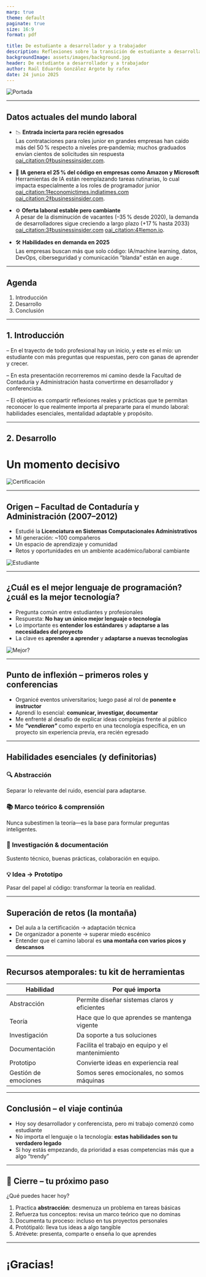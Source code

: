 ```yaml
---
marp: true
theme: default
paginate: true
size: 16:9
format: pdf

title: De estudiante a desarrollador y a trabajador
description: Reflexiones sobre la transición de estudiante a desarrollador y trabajador en el ámbito de la programación.
backgroundImage: assets/images/background.jpg
header: De estudiante a desarrollador y a trabajador
author: Raúl Eduardo González Argote by rafex
date: 24 junio 2025
---
```


![Portada](assets/images/portada.png)

---

## Datos actuales del mundo laboral

- 📉 **Entrada incierta para recién egresados**  
  Las contrataciones para roles junior en grandes empresas han caído más del 50 % respecto a niveles pre‑pandemia; muchos graduados envían cientos de solicitudes sin respuesta  [oai_citation:0‡businessinsider.com](https://www.businessinsider.com/gen-z-tech-entry-level-job-market-2025-6?utm_source=chatgpt.com).

- 🤖 **IA genera el 25 % del código en empresas como Amazon y Microsoft**  
  Herramientas de IA están reemplazando tareas rutinarias, lo cual impacta especialmente a los roles de programador junior  [oai_citation:1‡economictimes.indiatimes.com](https://economictimes.indiatimes.com/news/international/global-trends/amazon-microsoft-use-ai-to-generate-25-of-their-code-will-it-take-away-jobs-of-software-engineers-in-2025/articleshow/122030620.cms?utm_source=chatgpt.com) [oai_citation:2‡businessinsider.com](https://www.businessinsider.com/career-ladder-software-engineers-collapsing-ai-google-meta-coding-2025-2?utm_source=chatgpt.com).

- ⚙️ **Oferta laboral estable pero cambiante**  
  A pesar de la disminución de vacantes (–35 % desde 2020), la demanda de desarrolladores sigue creciendo a largo plazo (+17 % hasta 2033)  [oai_citation:3‡businessinsider.com](https://www.businessinsider.com/jobs-software-engineers-coders-bad-market-ai-2025-3?utm_source=chatgpt.com) [oai_citation:4‡lemon.io](https://lemon.io/blog/software-engineering-job-market/?utm_source=chatgpt.com).

- 🛠️ **Habilidades en demanda en 2025**  
  Las empresas buscan más que solo código: IA/machine learning, datos, DevOps, ciberseguridad y comunicación “blanda” están en auge .

---

## Agenda

1. Introducción  
2. Desarrollo  
3. Conclusión

---

## 1. Introducción

– En el trayecto de todo profesional hay un inicio, y este es el mío: un estudiante con más preguntas que respuestas, pero con ganas de aprender y crecer.

– En esta presentación recorreremos mi camino desde la Facultad de Contaduría y Administración hasta convertirme en desarrollador y conferencista.

– El objetivo es compartir reflexiones reales y prácticas que te permitan reconocer lo que realmente importa al prepararte para el mundo laboral: habilidades esenciales, mentalidad adaptable y propósito.

<!-- notes: Aquí puedes hablar con sinceridad sobre cómo eras como estudiante: tus inquietudes, tus motivaciones y lo que esperabas de la carrera. Este bloque da pie a todo lo demás. -->
---

## 2. Desarrollo

# Un momento decisivo

![Certificación](assets/images/certificacion.png)

<!-- notes: Comenzar con una anécdota personal potente que enganche. Describir sensaciones de nervios, emoción y cómo este momento marcó un antes y un después. -->

---

## Origen – Facultad de Contaduría y Administración (2007–2012)

- Estudié la **Licenciatura en Sistemas Computacionales Administrativos**
- Mi generación: ~100 compañeros
- Un espacio de aprendizaje y comunidad
- Retos y oportunidades en un ambiente académico/laboral cambiante

![Estudiante](assets/images/estudiante.jpg)

<!-- notes: Mostrar cercanía con la audiencia al describir el ambiente universitario y cómo se forjó la identidad como estudiante. -->

---

## ¿Cuál es el mejor lenguaje de programación? ¿cuál es la mejor tecnología?
- Pregunta común entre estudiantes y profesionales
- Respuesta: **No hay un único mejor lenguaje o tecnología**
- Lo importante es **entender los estándares** y **adaptarse a las necesidades del proyecto**
- La clave es **aprender a aprender** y **adaptarse a nuevas tecnologías**

![Mejor?](assets/images/post.png)

<!-- notes: Usar un tono reflexivo. Reconocer que el cambio fue disruptivo pero terminó generando crecimiento para el ecosistema. -->

---

## Punto de inflexión – primeros roles y conferencias

- Organicé eventos universitarios; luego pasé al rol de **ponente e instructor**
- Aprendí lo esencial: **comunicar, investigar, documentar**
- Me enfrenté al desafío de explicar ideas complejas frente al público
- Me ***"vendieron"*** como experto en una tecnología específica, en un proyecto sin experiencia previa, era recién egresado

<!-- notes: Relatar cómo los eventos académicos se convirtieron en la puerta de entrada al mundo profesional. -->

---

## Habilidades esenciales (y definitorias)

### 🔍 Abstracción  
Separar lo relevante del ruido, esencial para adaptarse.

### 📚 Marco teórico & comprensión  
Nunca subestimen la teoría—es la base para formular preguntas inteligentes.

### 📝 Investigación & documentación  
Sustento técnico, buenas prácticas, colaboración en equipo.

### 💡 Idea → Prototipo  
Pasar del papel al código: transformar la teoría en realidad.

<!-- notes: Desarrollar cada punto con ejemplos. Enfatizar que estas habilidades son permanentes, no modas. -->

---

## Superación de retos (la montaña)

- Del aula a la certificación → adaptación técnica
- De organizador a ponente → superar miedo escénico
- Entender que el camino laboral es **una montaña con varios picos y descansos**

<!-- notes: Usar la metáfora de la montaña para reforzar la idea de que el desarrollo profesional es progresivo y no lineal. -->

---

## Recursos atemporales: tu kit de herramientas

| Habilidad         | Por qué importa                                  |
|------------------|--------------------------------------------------|
| Abstracción      | Permite diseñar sistemas claros y eficientes     |
| Teoría           | Hace que lo que aprendes se mantenga vigente     |
| Investigación    | Da soporte a tus soluciones                      |
| Documentación| Facilita el trabajo en equipo y el mantenimiento|
| Prototipo        | Convierte ideas en experiencia real              |
| Gestión de emociones | Somos seres emocionales, no somos máquinas              |

<!-- notes: Invitar a los asistentes a reflexionar sobre cuáles de estas habilidades ya dominan y cuáles deben fortalecer. -->

---

## Conclusión – el viaje continúa

- Hoy soy desarrollador y conferencista, pero mi trabajo comenzó como estudiante
- No importa el lenguaje o la tecnología: **estas habilidades son tu verdadero legado**
- Si hoy estás empezando, da prioridad a esas competencias más que a algo “trendy”

<!-- notes: Aportar autenticidad. Mostrar que el éxito viene de la constancia y el trabajo profundo, no de seguir modas. -->

---

## 🎯 Cierre – tu próximo paso

¿Qué puedes hacer hoy?

1. Practica **abstracción**: desmenuza un problema en tareas básicas  
2. Refuerza tus conceptos: revisa un marco teórico que no dominas  
3. Documenta tu proceso: incluso en tus proyectos personales  
4. Protótipaló: lleva tus ideas a algo tangible  
5. Atrévete: presenta, comparte o enseña lo que aprendes

<!-- notes: Llamado a la acción concreto. Motivar a la audiencia a aplicar lo aprendido desde hoy mismo. -->

---

# ¡Gracias!

<!-- notes: Agradecer y abrir espacio para preguntas. Transmitir energía positiva y disposición para dialogar. -->